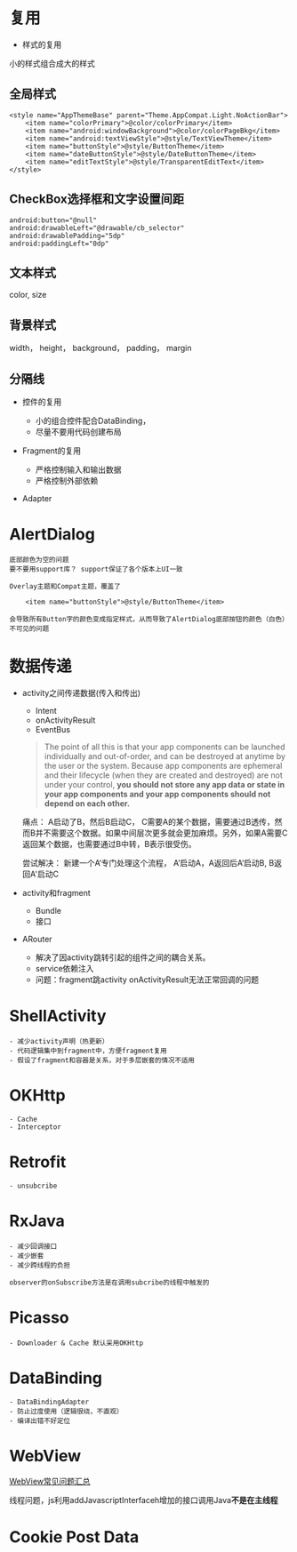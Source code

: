 # 复用

- 样式的复用

小的样式组合成大的样式
## 全局样式

```
<style name="AppThemeBase" parent="Theme.AppCompat.Light.NoActionBar">
    <item name="colorPrimary">@color/colorPrimary</item>
    <item name="android:windowBackground">@color/colorPageBkg</item>
    <item name="android:textViewStyle">@style/TextViewTheme</item>
    <item name="buttonStyle">@style/ButtonTheme</item>
    <item name="dateButtonStyle">@style/DateButtonTheme</item>
    <item name="editTextStyle">@style/TransparentEditText</item>
</style>
```

## CheckBox选择框和文字设置间距
```
android:button="@null"  
android:drawableLeft="@drawable/cb_selector"  
android:drawablePadding="5dp"  
android:paddingLeft="0dp"  
```

## 文本样式
color, size

## 背景样式
width， height， background， padding， margin

## 分隔线

- 控件的复用
    - 小的组合控件配合DataBinding，
    - 尽量不要用代码创建布局

- Fragment的复用

    - 严格控制输入和输出数据
    - 严格控制外部依赖

- Adapter

# AlertDialog
    底部颜色为空的问题
    要不要用support库？ support保证了各个版本上UI一致

    Overlay主题和Compat主题，覆盖了
```
    <item name="buttonStyle">@style/ButtonTheme</item>
```
    会导致所有Button字的颜色变成指定样式，从而导致了AlertDialog底部按钮的颜色（白色）不可见的问题

# 数据传递
- activity之间传递数据(传入和传出)
    - Intent 
    - onActivityResult
    - EventBus

    >The point of all this is that your app components can be launched individually and out-of-order, and can be destroyed at anytime by the user or the system. Because app components are ephemeral and their lifecycle (when they are created and destroyed) are not under your control, **you should not store any app data or state in your app components and your app components should not depend on each other.**

    痛点：
    A启动了B，然后B启动C， C需要A的某个数据，需要通过B透传，然而B并不需要这个数据。如果中间层次更多就会更加麻烦。另外，如果A需要C返回某个数据，也需要通过B中转，B表示很受伤。

    尝试解决：
    新建一个A‘专门处理这个流程， A’启动A，A返回后A‘启动B, B返回A'启动C

- activity和fragment
    - Bundle
    - 接口

- ARouter
    - 解决了因activity跳转引起的组件之间的耦合关系。
    - service依赖注入
    - 问题：fragment跳activity onActivityResult无法正常回调的问题
    
# ShellActivity 
    - 减少activity声明（热更新）
    - 代码逻辑集中到fragment中，方便fragment复用
    - 假设了fragment和容器是关系，对于多层嵌套的情况不适用

# OKHttp
    - Cache
    - Interceptor

# Retrofit
    - unsubcribe

# RxJava
    - 减少回调接口
    - 减少嵌套
    - 减少跨线程的负担

    observer的onSubscribe方法是在调用subcribe的线程中触发的

# Picasso
    - Downloader & Cache 默认采用OKHttp  

# DataBinding
    - DataBindingAdapter
    - 防止过度使用（逻辑很绕，不直观）
    - 编译出错不好定位

# WebView
[WebView常见问题汇总](http://blog.csdn.net/xyz_lmn/article/details/39473701)

线程问题，js利用addJavascriptInterfaceh增加的接口调用Java**不是在主线程**

# Cookie Post Data

